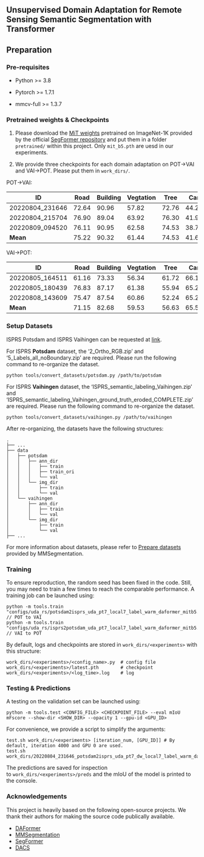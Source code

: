 ## Unsupervised Domain Adaptation for Remote Sensing Semantic Segmentation with Transformer

## Preparation

### Pre-requisites

- Python >= 3.8

- Pytorch >= 1.7.1

- mmcv-full >= 1.3.7

### Pretrained weights & Checkpoints

1. Please download the [MiT weights](https://drive.google.com/drive/folders/1b7bwrInTW4VLEm27YawHOAMSMikga2Ia?usp=sharing) pretrained on ImageNet-1K provided by the official [SegFormer repository](https://github.com/NVlabs/SegFormer) and put them in a folder `pretrained/` within this project. Only `mit_b5.pth` are uesd in our experiments.

2. We provide three checkpoints for each domain adaptation on POT→VAI and VAI→POT. Please put them in `work_dirs/`.

POT→VAI:

| ID              | Road  | Building | Vegtation | Tree  | Car   | Clutter | mIoU  | url                                                               |
| --------------- | ----- | -------- | --------- | ----- | ----- | ------- | ----- | ----------------------------------------------------------------- |
| 20220804_231646 | 72.64 | 90.96    | 57.82     | 72.76 | 44.21 | 39.09   | 62.91 | [link](https://1drv.ms/u/s!Avyk1WkEG_5JvU2v6_ximQN61KJL?e=PRAUSj) |
| 20220804_215704 | 76.90 | 89.04    | 63.92     | 76.30 | 41.93 | 34.53   | 63.77 | [link](https://1drv.ms/u/s!Avyk1WkEG_5JvUxSEvCXlHvO0jDD?e=zqKVoH) |
| 20220809_094520 | 76.11 | 90.95    | 62.58     | 74.53 | 38.74 | 35.17   | 63.01 | [link](https://1drv.ms/u/s!Avyk1WkEG_5JvVFWeyKnab9RxYX2?e=AIl7AS) |
| **Mean**        | 75.22 | 90.32    | 61.44     | 74.53 | 41.63 | 36.26   | 63.23 |                                                                   |

VAI→POT:

| ID              | Road  | Building | Vegtation | Tree  | Car   | Clutter | mIoU  | url                                                               |
| --------------- | ----- | -------- | --------- | ----- | ----- | ------- | ----- | ----------------------------------------------------------------- |
| 20220805_164511 | 61.16 | 73.33    | 56.34     | 61.72 | 66.12 | 1.16    | 53.3  | [link](https://1drv.ms/u/s!Avyk1WkEG_5JvU7wvXCSDH-JJJ0H?e=fuhxHq) |
| 20220805_180439 | 76.83 | 87.17    | 61.38     | 55.94 | 65.24 | 1.16    | 57.81 | [link](https://1drv.ms/u/s!Avyk1WkEG_5JvU8eD531wMbnWDco?e=MoWzXe) |
| 20220808_143609 | 75.47 | 87.54    | 60.86     | 52.24 | 65.23 | 0.11    | 56.91 | [link](https://1drv.ms/u/s!Avyk1WkEG_5JvVDVJsy5gPjbiNON?e=HKd6Vw) |
| **Mean**        | 71.15 | 82.68    | 59.53     | 56.63 | 65.53 | 0.81    | 56.01 |                                                                   |

### Setup Datasets

ISPRS Potsdam and ISPRS Vaihingen can be requested at [link](https://www.isprs.org/education/benchmarks/UrbanSemLab/default.aspx). 

For ISPRS **Potsdam** dataset, the ‘2_Ortho_RGB.zip’ and ‘5_Labels_all_noBoundary.zip’ are required. Please run the following command to re-organize the dataset.

```shell
python tools/convert_datasets/potsdam.py /path/to/potsdam
```

For ISPRS **Vaihingen** dataset, the ‘ISPRS_semantic_labeling_Vaihingen.zip’ and ‘ISPRS_semantic_labeling_Vaihingen_ground_truth_eroded_COMPLETE.zip’ are required. Please run the following command to re-organize the dataset.

```shell
python tools/convert_datasets/vaihingen.py /path/to/vaihingen
```

After re-organizing, the datasets have the following structures:

```
.
├── ...
├── data
│   ├── potsdam
│   │   ├── ann_dir
│   │   │   ├── train
│   │   │   ├── train_ori
│   │   │   └── val
│   │   └── img_dir
│   │       ├── train
│   │       └── val
│   └── vaihingen
│       ├── ann_dir
│       │   ├── train
│       │   └── val
│       └── img_dir
│           ├── train
│           └── val
├── ...
```

For more information about datasets, please refer to [Prepare datasets](https://mmsegmentation.readthedocs.io/en/latest/dataset_prepare.html) provided by MMSegmentation.

### Training

To ensure reproduction, the random seed has been fixed in the code. Still, you may need to train a few times to reach the comparable performance. A training job can be launched using:

```shell
python -m tools.train "configs/uda_rs/potsdam2isprs_uda_pt7_local7_label_warm_daformer_mitb5.py" // POT to VAI
python -m tools.train "configs/uda_rs/isprs2potsdam_uda_pt7_local7_label_warm_daformer_mitb5.py" // VAI to POT
```

By default, logs and checkpoints are stored in `work_dirs/<experiments>` with this structure:

```
work_dirs/<experiments>/<config_name>.py  # config file
work_dirs/<experiments>/latest.pth        # checkpoint 
work_dirs/<experiments>/<log_time>.log    # log
```

### Testing & Predictions

A testing on the validation set can be launched using:

```shell
python -m tools.test <CONFIG_FILE> <CHECKPOINT_FILE> --eval mIoU mFscore --show-dir <SHOW_DIR> --opacity 1 --gpu-id <GPU_ID>
```

For convenience, we provide a script to simplify the arguments:

```shell
test.sh work_dirs/<experiments> [iteration_num, [GPU_ID]] # By default, iteration 4000 and GPU 0 are used.
test.sh work_dirs/20220804_231646_potsdam2isprs_uda_pt7_dw_local7_label_warm_daformer_mitb5
```

The predictions are saved for inspection to `work_dirs/<experiments>/preds` and the mIoU of the model is printed to the console.

### Acknowledgements

This project is heavily based on the following open-source projects. We thank their authors for making the source code publically available.

- [DAFormer](https://github.com/lhoyer/DAFormer)
- [MMSegmentation](https://github.com/open-mmlab/mmsegmentation)
- [SegFormer](https://github.com/NVlabs/SegFormer)
- [DACS](https://github.com/vikolss/DACS)
